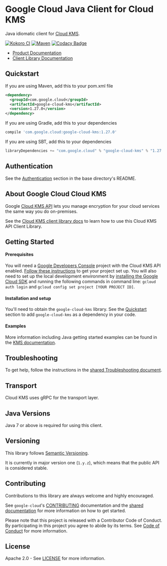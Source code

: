 Google Cloud Java Client for Cloud KMS
======================================

Java idiomatic client for [Cloud KMS][cloud-kms].

[![Kokoro CI](http://storage.googleapis.com/cloud-devrel-public/java/badges/google-cloud-java/master.svg)](http://storage.googleapis.com/cloud-devrel-public/java/badges/google-cloud-java/master.html)
[![Maven](https://img.shields.io/maven-central/v/com.google.cloud/google-cloud-kms.svg)](https://img.shields.io/maven-central/v/com.google.cloud/google-cloud-kms.svg)
[![Codacy Badge](https://api.codacy.com/project/badge/grade/9da006ad7c3a4fe1abd142e77c003917)](https://www.codacy.com/app/mziccard/google-cloud-java)

- [Product Documentation][kms-product-docs]
- [Client Library Documentation][kms-client-lib-docs]

Quickstart
----------

[//]: # ({x-version-update-start:google-cloud-kms:released})
If you are using Maven, add this to your pom.xml file
```xml
<dependency>
  <groupId>com.google.cloud</groupId>
  <artifactId>google-cloud-kms</artifactId>
  <version>1.27.0</version>
</dependency>
```
If you are using Gradle, add this to your dependencies
```Groovy
compile 'com.google.cloud:google-cloud-kms:1.27.0'
```
If you are using SBT, add this to your dependencies
```Scala
libraryDependencies += "com.google.cloud" % "google-cloud-kms" % "1.27.0"
```
[//]: # ({x-version-update-end})

Authentication
--------------

See the [Authentication](https://github.com/googleapis/google-cloud-java#authentication) section in the base directory's README.

About Google Cloud Cloud KMS
----------------------------

Google [Cloud KMS API][cloud-kms] lets you manage encryption for your cloud services the same way you do on-premises.

See the [Cloud KMS client library docs][kms-client-lib-docs] to learn how to use this Cloud KMS API Client Library.

Getting Started
---------------
#### Prerequisites
You will need a [Google Developers Console](https://console.developers.google.com/) project with the Cloud KMS API enabled. [Follow these instructions](https://cloud.google.com/resource-manager/docs/creating-managing-projects) to get your project set up. You will also need to set up the local development environment by [installing the Google Cloud SDK](https://cloud.google.com/sdk/) and running the following commands in command line: `gcloud auth login` and `gcloud config set project [YOUR PROJECT ID]`.

#### Installation and setup
You'll need to obtain the `google-cloud-kms` library.  See the [Quickstart](#quickstart) section to add `google-cloud-kms` as a dependency in your code.

#### Examples
More information including Java getting started examples can be found in the [KMS documentation](https://cloud.google.com/kms/docs/reference/libraries).

Troubleshooting
---------------

To get help, follow the instructions in the [shared Troubleshooting document](https://github.com/googleapis/google-cloud-common/blob/master/troubleshooting/readme.md#troubleshooting).

Transport
---------
Cloud KMS uses gRPC for the transport layer.

Java Versions
-------------

Java 7 or above is required for using this client.

Versioning
----------

This library follows [Semantic Versioning](http://semver.org/).

It is currently in major version one (``1.y.z``), which means that the public API is considered stable.

Contributing
------------

Contributions to this library are always welcome and highly encouraged.

See `google-cloud`'s [CONTRIBUTING] documentation and the [shared documentation](https://github.com/googleapis/google-cloud-common/blob/master/contributing/readme.md#how-to-contribute-to-gcloud) for more information on how to get started.

Please note that this project is released with a Contributor Code of Conduct. By participating in this project you agree to abide by its terms. See [Code of Conduct][code-of-conduct] for more information.

License
-------

Apache 2.0 - See [LICENSE] for more information.


[CONTRIBUTING]:https://github.com/googleapis/google-cloud-java/blob/master/CONTRIBUTING.md
[code-of-conduct]:https://github.com/googleapis/google-cloud-java/blob/master/CODE_OF_CONDUCT.md#contributor-code-of-conduct
[LICENSE]: https://github.com/googleapis/google-cloud-java/blob/master/LICENSE
[cloud-platform]: https://cloud.google.com/
[cloud-kms]: https://cloud.google.com/kms
[kms-product-docs]: https://cloud.google.com/kms/docs
[kms-client-lib-docs]: https://googleapis.dev/java/google-cloud-clients/latest/index.html?com/google/cloud/kms/v1/package-summary.html

